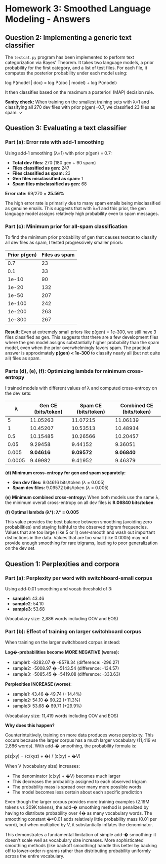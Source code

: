 # Homework 3: Smoothed Language Modeling - Answers

## Question 2: Implementing a generic text classifier

The `textcat.py` program has been implemented to perform text categorization via Bayes' Theorem. It takes two language models, a prior probability for the first category, and a list of test files. For each file, it computes the posterior probability under each model using:

log P(model | doc) = log P(doc | model) + log P(model)

It then classifies based on the maximum a posteriori (MAP) decision rule.

**Sanity check:** When training on the smallest training sets with λ=1 and classifying all 270 dev files with prior p(gen)=0.7, we classified 23 files as spam. ✓

## Question 3: Evaluating a text classifier

### Part (a): Error rate with add-1 smoothing

Using add-1 smoothing (λ=1) with prior p(gen) = 0.7:

- **Total dev files:** 270 (180 gen + 90 spam)
- **Files classified as gen:** 247
- **Files classified as spam:** 23
- **Gen files misclassified as spam:** 1
- **Spam files misclassified as gen:** 68

**Error rate:** 69/270 = **25.56%**

The high error rate is primarily due to many spam emails being misclassified as genuine emails. This suggests that with λ=1 and this prior, the gen language model assigns relatively high probability even to spam messages.

### Part (c): Minimum prior for all-spam classification

To find the minimum prior probability of gen that causes textcat to classify all dev files as spam, I tested progressively smaller priors:

| Prior p(gen) | Files as spam |
|--------------|---------------|
| 0.7          | 23            |
| 0.1          | 33            |
| 1e-10        | 90            |
| 1e-20        | 132           |
| 1e-50        | 207           |
| 1e-100       | 242           |
| 1e-200       | 263           |
| 1e-300       | 267           |

**Result:** Even at extremely small priors like p(gen) = 1e-300, we still have 3 files classified as gen. This suggests that there are a few development files where the gen model assigns substantially higher probability than the spam model, even when the prior overwhelmingly favors spam. The practical answer is approximately **p(gen) < 1e-300** to classify nearly all (but not quite all) files as spam.

### Parts (d), (e), (f): Optimizing lambda for minimum cross-entropy

I trained models with different values of λ and computed cross-entropy on the dev sets:

| λ     | Gen CE (bits/token) | Spam CE (bits/token) | Combined CE (bits/token) |
|-------|---------------------|----------------------|--------------------------|
| 5     | 11.05263            | 11.07215             | 11.06139                 |
| 1     | 10.45207            | 10.53513             | 10.48934                 |
| 0.5   | 10.15485            | 10.26566             | 10.20457                 |
| 0.05  | 9.29458             | 9.44152              | 9.36051                  |
| 0.005 | **9.04616**         | **9.09572**          | **9.06840**              |
| 0.0005| 9.49982             | 9.41952              | 9.46379                  |

**(d) Minimum cross-entropy for gen and spam separately:**
- **Gen dev files:** 9.04616 bits/token (λ = 0.005)
- **Spam dev files:** 9.09572 bits/token (λ = 0.005)

**(e) Minimum combined cross-entropy:**
When both models use the same λ, the minimum overall cross-entropy on all dev files is **9.06840 bits/token**.

**(f) Optimal lambda (λ\*):**
**λ\* = 0.005**

This value provides the best balance between smoothing (avoiding zero probabilities) and staying faithful to the observed trigram frequencies. Values that are too large (like 5 or 1) over-smooth and wash out important distinctions in the data. Values that are too small (like 0.0005) may not provide enough smoothing for rare trigrams, leading to poor generalization on the dev set.

## Question 1: Perplexities and corpora

### Part (a): Perplexity per word with switchboard-small corpus

Using add-0.01 smoothing and vocab threshold of 3:

- **sample1**: 43.46
- **sample2**: 54.10
- **sample3**: 53.68

(Vocabulary size: 2,886 words including OOV and EOS)

### Part (b): Effect of training on larger switchboard corpus

When training on the larger switchboard corpus instead:

**Log�-probabilities become MORE NEGATIVE (worse):**
- sample1: -8282.07 � -8578.34 (difference: -296.27)
- sample2: -5008.97 � -5143.54 (difference: -134.57)
- sample3: -5085.45 � -5419.08 (difference: -333.63)

**Perplexities INCREASE (worse):**
- sample1: 43.46 � 49.74 (+14.4%)
- sample2: 54.10 � 60.22 (+11.3%)
- sample3: 53.68 � 69.71 (+29.9%)

(Vocabulary size: 11,419 words including OOV and EOS)

**Why does this happen?**

Counterintuitively, training on more data produces worse perplexity. This occurs because the larger corpus has a much larger vocabulary (11,419 vs 2,886 words). With add-� smoothing, the probability formula is:

p(z|xy) = (c(xyz) + �) / (c(xy) + �V)

When V (vocabulary size) increases:
- The denominator (c(xy) + �V) becomes much larger
- This decreases the probability assigned to each observed trigram
- The probability mass is spread over many more possible words
- The model becomes less certain about each specific prediction

Even though the larger corpus provides more training examples (2.19M tokens vs 209K tokens), the add-� smoothing method is penalized by having to distribute probability over 4� as many vocabulary words. The smoothing constant �=0.01 adds relatively little probability mass (0.01 per word), but when multiplied by V, it substantially inflates the denominator.

This demonstrates a fundamental limitation of simple add-� smoothing: it doesn't scale well as vocabulary size increases. More sophisticated smoothing methods (like backoff smoothing) handle this better by backing off to lower-order n-grams rather than distributing probability uniformly across the entire vocabulary.
